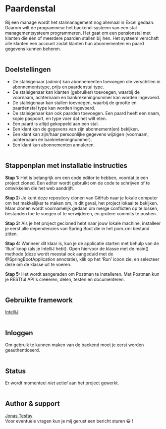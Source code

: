 # **Paardenstal**

Bij een manage wordt het stalmanagement nog allemaal in Excel gedaan. Daarom wilt de programmeur het
backend-systeem van een stal managementsysteem programmeren. Het gaat om een
pensionstal met klanten die één of meerdere paarden stallen bij hen. Het systeem verschaft
alle klanten een account zodat klanten hun abonnementen en paard gegevens kunnen
beheren.
<br/><br/>

## Doelstellingen
- De staleigenaar (admin) kan abonnementen toevoegen die verschillen in abonnementstype, prijs en paardenstal type.
- De staleigenaar kan klanten (gebruiker) toevoegen, waarbij de voornaam, achternaam en bankrekeningnummer kan worden ingevoerd.
- De staleigenaar kan stallen toevoegen, waarbij de grootte en paardenstal type kan worden ingevoerd.
- De staleigenaar kan ook paarden toevoegen. Een paard heeft een naam, kopie paspoort, en type voer dat het wilt eten.
- Een paard is altijd gekoppeld aan een stal.
- Een klant kan de gegevens van zijn abonnement(en) bekijken.
- Een klant kan zijn/haar persoonlijke gegevens wijzigen (voornaam, achternaam en bankrekeningnummer).
- Een klant kan abonnementen annuleren.
<br/><br/>

## Stappenplan met installatie instructies
**Stap 1:**
Het is belangrijk om een code editor te hebben, voordat je een project cloned. Een editor wordt gebruikt om de code te schrijven of te ontwikkelen die het web aandrijft.

**Stap 2:**
Je kunt deze repository clonen van GitHub naar je lokale computer om het makkelijker te maken om, in dit geval, het project lokaal te bekijken. Maar clonen wordt voornamelijk gedaan om merge conflicten op te lossen, bestanden toe te voegen of te verwijderen, en grotere commits te pushen.

**Stap 3:**
Als je het project gecloned hebt naar jouw lokale machine, installeer je eerst alle dependencies van Spring Boot die in het pom.xml bestand zitten.

**Stap 4:**
Wanneer dit klaar is, kun je de applicatie starten met behulp van de ‘Run’ knop (als je IntelliJ hebt). Open hiervoor de klasse met de main() methode (deze wordt meestal ook aangeduid met de @SpringBootApplication annotatie), klik op het ‘Run’ icoon zie, en selecteer deze om de klasse uit te voeren.

**Stap 5:**
Het wordt aangeraden om Postman te installeren. Met Postman kun je RESTful API's creëeren, delen, testen en documenteren.
<br/><br/>

## Gebruikte framework
[IntelliJ](https://www.jetbrains.com/idea/)
<br/><br/>

## Inloggen

Om gebruik te kunnen maken van de backend moet je eerst worden geauthenticeerd.<br/><br/>

## Status

Er wordt momenteel _niet_ actief aan het project gewerkt.
<br/><br/>

## Author & support

[Jonas Tesfay](https://www.linkedin.com/in/jonas-tesfay-963557173/)</br>
Voor eventuele vragen kun je mij gerust een bericht sturen 😀 !
